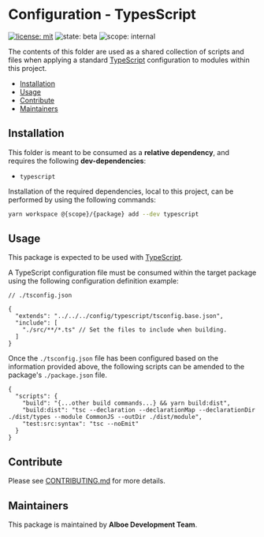 # Configuration - TypesScript

[![license: mit](https://img.shields.io/badge/License-MIT-blueviolet?style=flat-square)](https://github.com/alboe-development/alboe/blob/main/LICENSE)
![state: beta](https://img.shields.io/badge/State\-Beta-blue?style=flat-square)
![scope: internal](https://img.shields.io/badge/Scope-Internal-red?style=flat-square)

The contents of this folder are used as a shared collection of scripts and files when applying a standard [TypeScript](https://www.typescriptlang.org/) configuration to modules within this project.

* [Installation](#installation)
* [Usage](#usage)
* [Contribute](#contribute)
* [Maintainers](#maintainers)

## Installation

This folder is meant to be consumed as a **relative dependency**, and requires the following **dev-dependencies**:

* `typescript`

Installation of the required dependencies, local to this project, can be performed by using the following commands:

```bash
yarn workspace @{scope}/{package} add --dev typescript
```

## Usage

This package is expected to be used with [TypeScript](https://www.typescriptlang.org/).

A TypeScript configuration file must be consumed within the target package using the following configuration definition example:

```jsonc
// ./tsconfig.json

{
  "extends": "../../../config/typescript/tsconfig.base.json",
  "include": [
    "./src/**/*.ts" // Set the files to include when building.
  ]
}
```

Once the `./tsconfig.json` file has been configured based on the information provided above, the following scripts can be amended to the package's `./package.json` file.

```jsonc
{
  "scripts": {
    "build": "{...other build commands...} && yarn build:dist",
    "build:dist": "tsc --declaration --declarationMap --declarationDir ./dist/types --module CommonJS --outDir ./dist/module",
    "test:src:syntax": "tsc --noEmit"
  }
}
```

## Contribute

Please see [CONTRIBUTING.md](https://github.com/alboe-development/alboe/blob/main/CONTRIBUTING.md) for more details.

## Maintainers

This package is maintained by **Alboe Development Team**.
